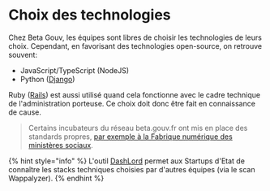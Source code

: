 # Choix des technologies

Chez Beta Gouv, les équipes sont libres de choisir les technologies de leurs choix. Cependant, en favorisant des technologies open-source, on retrouve souvent:

* JavaScript/TypeScript (NodeJS)
* Python ([Django](https://www.djangoproject.com))

Ruby ([Rails](https://rubyonrails.org/)) est aussi utilisé quand cela fonctionne avec le cadre technique de l'administration porteuse. Ce choix doit donc être fait en connaissance de cause.

> Certains incubateurs du réseau beta.gouv.fr ont mis en place des standards propres, [par exemple à la Fabrique numérique des ministères sociaux](https://socialgouv.github.io/support/#/README).

{% hint style="info" %}
L'outil [DashLord](../../../les-outils-de-la-communaute/dashlord/) permet aux Startups d'Etat de connaître les stacks techniques choisies par d'autres équipes (via le scan Wappalyzer).
{% endhint %}
